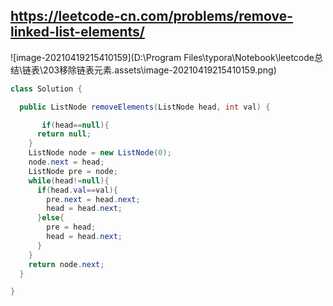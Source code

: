 ##  https://leetcode-cn.com/problems/remove-linked-list-elements/



![image-20210419215410159](D:\Program Files\typora\Notebook\leetcode总结\链表\203移除链表元素.assets\image-20210419215410159.png)



```java
class Solution {

  public ListNode removeElements(ListNode head, int val) {

	   if(head==null){
      return null;
    }
    ListNode node = new ListNode(0);
    node.next = head;
    ListNode pre = node;
    while(head!=null){
      if(head.val==val){
​        pre.next = head.next;
​        head = head.next;
​      }else{
​        pre = head;
​        head = head.next;
​      }
​    }
​    return node.next;
  }

}
```